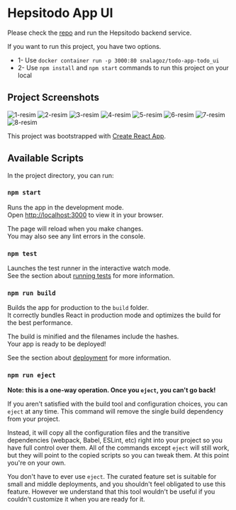 # Hepsitodo App UI

Please check the [repo](https://github.com/sinyorre/hepsitodo-backend) and run the Hepsitodo backend service.

If you want to run this project, you have two options.

* 1- Use `docker container run -p 3000:80 snalagoz/todo-app-todo_ui`
* 2- Use `npm install` and `npm start` commands to run this project on your local

## Project Screenshots
![1-resim](https://github.com/sinyorre/hepsitodo-ui/blob/master/public/screenshots/1.PNG)
![2-resim](https://github.com/sinyorre/hepsitodo-ui/blob/master/public/screenshots/2.PNG)
![3-resim](https://github.com/sinyorre/hepsitodo-ui/blob/master/public/screenshots/3.PNG)
![4-resim](https://github.com/sinyorre/hepsitodo-ui/blob/master/public/screenshots/4.PNG)
![5-resim](https://github.com/sinyorre/hepsitodo-ui/blob/master/public/screenshots/5.PNG)
![6-resim](https://github.com/sinyorre/hepsitodo-ui/blob/master/public/screenshots/6.PNG)
![7-resim](https://github.com/sinyorre/hepsitodo-ui/blob/master/public/screenshots/7.PNG)
![8-resim](https://github.com/sinyorre/hepsitodo-ui/blob/master/public/screenshots/8.PNG)

This project was bootstrapped with [Create React App](https://github.com/facebook/create-react-app).

## Available Scripts

In the project directory, you can run:

### `npm start`

Runs the app in the development mode.\
Open [http://localhost:3000](http://localhost:3000) to view it in your browser.

The page will reload when you make changes.\
You may also see any lint errors in the console.

### `npm test`

Launches the test runner in the interactive watch mode.\
See the section about [running tests](https://facebook.github.io/create-react-app/docs/running-tests) for more information.

### `npm run build`

Builds the app for production to the `build` folder.\
It correctly bundles React in production mode and optimizes the build for the best performance.

The build is minified and the filenames include the hashes.\
Your app is ready to be deployed!

See the section about [deployment](https://facebook.github.io/create-react-app/docs/deployment) for more information.

### `npm run eject`

**Note: this is a one-way operation. Once you `eject`, you can't go back!**

If you aren't satisfied with the build tool and configuration choices, you can `eject` at any time. This command will remove the single build dependency from your project.

Instead, it will copy all the configuration files and the transitive dependencies (webpack, Babel, ESLint, etc) right into your project so you have full control over them. All of the commands except `eject` will still work, but they will point to the copied scripts so you can tweak them. At this point you're on your own.

You don't have to ever use `eject`. The curated feature set is suitable for small and middle deployments, and you shouldn't feel obligated to use this feature. However we understand that this tool wouldn't be useful if you couldn't customize it when you are ready for it.